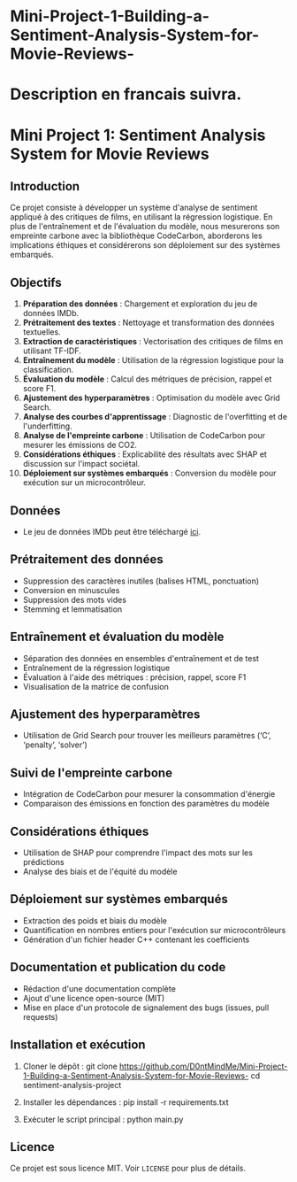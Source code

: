 # Mini-Project-1-Building-a-Sentiment-Analysis-System-for-Movie-Reviews-

# Description en francais suivra.

# Mini Project 1: Sentiment Analysis System for Movie Reviews

## Introduction
Ce projet consiste à développer un système d'analyse de sentiment appliqué à des critiques de films, en utilisant la régression logistique. En plus de l'entraînement et de l'évaluation du modèle, nous mesurerons son empreinte carbone avec la bibliothèque CodeCarbon, aborderons les implications éthiques et considérerons son déploiement sur des systèmes embarqués.

## Objectifs
1. **Préparation des données** : Chargement et exploration du jeu de données IMDb.
2. **Prétraitement des textes** : Nettoyage et transformation des données textuelles.
3. **Extraction de caractéristiques** : Vectorisation des critiques de films en utilisant TF-IDF.
4. **Entraînement du modèle** : Utilisation de la régression logistique pour la classification.
5. **Évaluation du modèle** : Calcul des métriques de précision, rappel et score F1.
6. **Ajustement des hyperparamètres** : Optimisation du modèle avec Grid Search.
7. **Analyse des courbes d'apprentissage** : Diagnostic de l'overfitting et de l'underfitting.
8. **Analyse de l'empreinte carbone** : Utilisation de CodeCarbon pour mesurer les émissions de CO2.
9. **Considérations éthiques** : Explicabilité des résultats avec SHAP et discussion sur l'impact sociétal.
10. **Déploiement sur systèmes embarqués** : Conversion du modèle pour exécution sur un microcontrôleur.

## Données
- Le jeu de données IMDb peut être téléchargé [ici](https://ai.stanford.edu/~amaas/data/sentiment/).

## Prétraitement des données
- Suppression des caractères inutiles (balises HTML, ponctuation)
- Conversion en minuscules
- Suppression des mots vides
- Stemming et lemmatisation

## Entraînement et évaluation du modèle
- Séparation des données en ensembles d'entraînement et de test
- Entraînement de la régression logistique
- Évaluation à l'aide des métriques : précision, rappel, score F1
- Visualisation de la matrice de confusion

## Ajustement des hyperparamètres
- Utilisation de Grid Search pour trouver les meilleurs paramètres (‘C’, ‘penalty’, ‘solver’)

## Suivi de l'empreinte carbone
- Intégration de CodeCarbon pour mesurer la consommation d'énergie
- Comparaison des émissions en fonction des paramètres du modèle

## Considérations éthiques
- Utilisation de SHAP pour comprendre l'impact des mots sur les prédictions
- Analyse des biais et de l'équité du modèle

## Déploiement sur systèmes embarqués
- Extraction des poids et biais du modèle
- Quantification en nombres entiers pour l'exécution sur microcontrôleurs
- Génération d'un fichier header C++ contenant les coefficients

## Documentation et publication du code
- Rédaction d'une documentation complète
- Ajout d'une licence open-source (MIT)
- Mise en place d'un protocole de signalement des bugs (issues, pull requests)

## Installation et exécution
1. Cloner le dépôt :
  git clone https://github.com/D0ntMindMe/Mini-Project-1-Building-a-Sentiment-Analysis-System-for-Movie-Reviews-
cd sentiment-analysis-project

3. Installer les dépendances :
   pip install -r requirements.txt

4. Exécuter le script principal :
   python main.py
 

## Licence
Ce projet est sous licence MIT. Voir `LICENSE` pour plus de détails.

